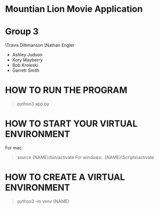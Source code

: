 # Mountian Lion Movie Application

# Group 3
\\Travis Dittmanson
\\Nathan Engler
- Ashley Judson 
- Kory Mayberry 
- Bob Kroleski
- Garrett Smith

# HOW TO RUN THE PROGRAM
> python3 app.py

# HOW TO START YOUR VIRTUAL ENVIRONMENT
For mac:
> source {NAME}/bin/activate
For windows:
> .\{NAME}\Scripts\activate

# HOW TO CREATE A VIRTUAL ENVIRONMENT
> python3 -m venv {NAME}


